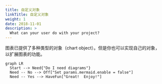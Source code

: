 ```yaml
---
title: 自定义对象
linkTitle: 自定义对象
weight: 1
date: 2018-11-01
description: >
  What can your user do with your project?
---
```


图表已提供了多种类型的对象（chart object）。但是你也可以实现自己的对象，以扩展图表的功能。

```mermaid
graph LR
  Start --> Need{"Do I need diagrams"}
  Need -- No --> Off["Set params.mermaid.enable = false"]
  Need -- Yes --> HaveFun["Great!  Enjoy!"]
```